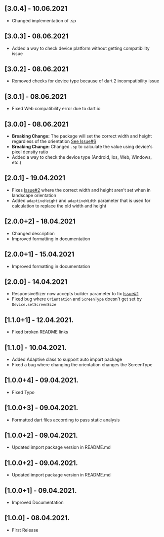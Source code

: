 ## [3.0.4] - 10.06.2021

* Changed implementation of .sp

## [3.0.3] - 08.06.2021

* Added a way to check device platform without getting compatibility issue

## [3.0.2] - 08.06.2021

* Removed checks for device type because of dart 2 incompatibility issue

## [3.0.1] - 08.06.2021

* Fixed Web compatibility error due to dart:io

## [3.0.0] - 08.06.2021

* **Breaking Change:** The package will set the correct width and height regardless of the orientation [See Issue#6](https://github.com/CoderUni/responsive_sizer/issues/6)
* **Breaking Change:** Changed `.sp` to calculate the value using device's pixel density ratio
* Added a way to check the device type (Android, Ios, Web, Windows, etc.)

## [2.0.1] - 19.04.2021

* Fixes [Issue#2](https://github.com/CoderUni/responsive_sizer/issues/2) where the correct width and height aren't set when in landscape orientation
* Added `adaptiveHeight` and `adaptiveWidth` parameter that is used for calculation to replace the old width and height

## [2.0.0+2] - 18.04.2021

* Changed description
* Improved formatting in documentation

## [2.0.0+1] - 15.04.2021

* Improved formatting in documentation

## [2.0.0] - 14.04.2021

* ResponsiveSizer now accepts builder parameter to fix [Issue#1](https://github.com/CoderUni/responsive_sizer/issues/1)
* Fixed bug where `Orientation` and `ScreenType` doesn't get set by `Device.setScreenSize`

## [1.1.0+1] - 12.04.2021.

* Fixed broken README links

## [1.1.0] - 10.04.2021.

* Added Adaptive class to support auto import package
* Fixed a bug where changing the orientation changes the ScreenType

## [1.0.0+4] - 09.04.2021.

* Fixed Typo

## [1.0.0+3] - 09.04.2021.

* Formatted dart files according to pass static analysis

## [1.0.0+2] - 09.04.2021.

* Updated import package version in README.md 

## [1.0.0+2] - 09.04.2021.

* Updated import package version in README.md 

## [1.0.0+1] - 09.04.2021.

* Improved Documentation

## [1.0.0] - 08.04.2021.

* First Release